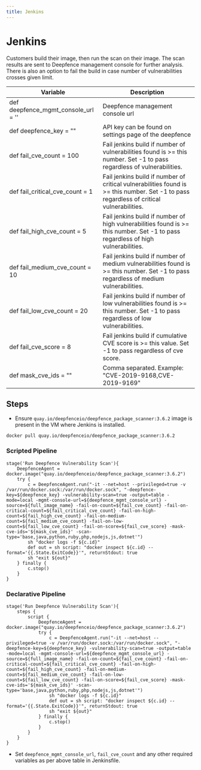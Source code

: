 ```yaml
---
title: Jenkins
---
```


# Jenkins

Customers build their image, then run the scan on their image. The scan results are sent to Deepfence management console for further analysis.
There is also an option to fail the build in case number of vulnerabilities crosses given limit.

| Variable                            | Description                                                                                                                              |
|-------------------------------------|------------------------------------------------------------------------------------------------------------------------------------------|
| def deepfence_mgmt_console_url = '' | Deepfence management console url                                                                                                         |
| def deepfence_key = ""              | API key can be found on settings page of the deepfence                                                                                   |
| def fail_cve_count = 100            | Fail jenkins build if number of vulnerabilities found is >= this number. Set -1 to pass regardless of vulnerabilities.                   |
| def fail_critical_cve_count = 1     | Fail jenkins build if number of critical vulnerabilities found is >= this number. Set -1 to pass regardless of critical vulnerabilities. |
| def fail_high_cve_count = 5         | Fail jenkins build if number of high vulnerabilities found is >= this number. Set -1 to pass regardless of high vulnerabilities.         |
| def fail_medium_cve_count = 10      | Fail jenkins build if number of medium vulnerabilities found is >= this number. Set -1 to pass regardless of medium vulnerabilities.     |
| def fail_low_cve_count = 20         | Fail jenkins build if number of low vulnerabilities found is >= this number. Set -1 to pass regardless of low vulnerabilities.           |  
| def fail_cve_score = 8              | Fail jenkins build if cumulative CVE score is >= this value. Set -1 to pass regardless of cve score.                                     |
| def mask_cve_ids = ""               | Comma separated. Example: "CVE-2019-9168,CVE-2019-9169"                                                                                  |

## Steps
- Ensure `quay.io/deepfenceio/deepfence_package_scanner:3.6.2` image is present in the VM where Jenkins is installed.
```shell script
docker pull quay.io/deepfenceio/deepfence_package_scanner:3.6.2
```
### Scripted Pipeline
```
stage('Run Deepfence Vulnerability Scan'){
    DeepfenceAgent = docker.image("quay.io/deepfenceio/deepfence_package_scanner:3.6.2")
    try {
        c = DeepfenceAgent.run("-it --net=host --privileged=true -v /var/run/docker.sock:/var/run/docker.sock", "-deepfence-key=${deepfence_key} -vulnerability-scan=true -output=table -mode=local -mgmt-console-url=${deepfence_mgmt_console_url} -source=${full_image_name} -fail-on-count=${fail_cve_count} -fail-on-critical-count=${fail_critical_cve_count} -fail-on-high-count=${fail_high_cve_count} -fail-on-medium-count=${fail_medium_cve_count} -fail-on-low-count=${fail_low_cve_count} -fail-on-score=${fail_cve_score} -mask-cve-ids='${mask_cve_ids}' -scan-type='base,java,python,ruby,php,nodejs,js,dotnet'")
        sh "docker logs -f ${c.id}"
        def out = sh script: "docker inspect ${c.id} --format='{{.State.ExitCode}}'", returnStdout: true
        sh "exit ${out}"
    } finally {
        c.stop()
    }
}
```
### Declarative Pipeline
```
stage('Run Deepfence Vulnerability Scan'){
    steps {
        script {
            DeepfenceAgent = docker.image("quay.io/deepfenceio/deepfence_package_scanner:3.6.2")
            try {
                c = DeepfenceAgent.run("-it --net=host --privileged=true -v /var/run/docker.sock:/var/run/docker.sock", "-deepfence-key=${deepfence_key} -vulnerability-scan=true -output=table -mode=local -mgmt-console-url=${deepfence_mgmt_console_url} -source=${full_image_name} -fail-on-count=${fail_cve_count} -fail-on-critical-count=${fail_critical_cve_count} -fail-on-high-count=${fail_high_cve_count} -fail-on-medium-count=${fail_medium_cve_count} -fail-on-low-count=${fail_low_cve_count} -fail-on-score=${fail_cve_score} -mask-cve-ids='${mask_cve_ids}' -scan-type='base,java,python,ruby,php,nodejs,js,dotnet'")
                sh "docker logs -f ${c.id}"
                def out = sh script: "docker inspect ${c.id} --format='{{.State.ExitCode}}'", returnStdout: true
                sh "exit ${out}"
            } finally {
                c.stop()
            }
        }
    }
}
```
- Set `deepfence_mgmt_console_url`, `fail_cve_count` and any other required variables as per above table in Jenkinsfile.